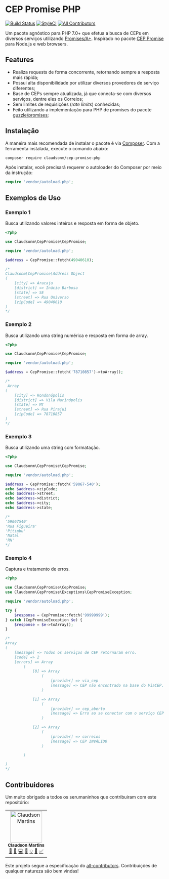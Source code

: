 # CEP Promise PHP
[![Build Status](https://travis-ci.org/claudsonm/cep-promise-php.svg?branch=master)](https://travis-ci.org/claudsonm/cep-promise-php)
[![StyleCI](https://github.styleci.io/repos/177436507/shield?branch=master)](https://github.styleci.io/repos/177436507)
[![All Contributors](https://img.shields.io/badge/all_contributors-1-orange.svg?style=flat-square)](#contributors)

Um pacote agnóstico para PHP 7.0+ que efetua a busca de CEPs em diversos serviços utilizando [Promises/A+](https://promisesaplus.com/). 
Inspirado no pacote [CEP Promise](https://github.com/filipedeschamps/cep-promise) 
para Node.js e web browsers.

## Features
- Realiza requests de forma concorrente, retornando sempre a resposta mais rápida;
- Possui alta disponibilidade por utilizar diversos provedores de serviço diferentes;
- Base de CEPs sempre atualizada, já que conecta-se com diversos serviços, dentre eles os Correios;
- Sem limites de requisições (*rate limits*) conhecidas;
- Feito utilizando a implementação para PHP de promises do pacote [guzzle/promises](https://github.com/guzzle/promises);

## Instalação
A maneira mais recomendada de instalar o pacote é via [Composer](https://getcomposer.org/download/).
Com a ferramenta instalada, execute o comando abaixo:

```bash
composer require claudsonm/cep-promise-php
```

Após instalar, você precisará requerer o autoloader do Composer por meio da
instrução:

```php
require 'vendor/autoload.php';
```

## Exemplos de Uso

### Exemplo 1
Busca utilizando valores inteiros e resposta em forma de objeto.

```php
<?php

use Claudsonm\CepPromise\CepPromise;

require 'vendor/autoload.php';

$address = CepPromise::fetch(49040610);

/* 
Claudsonm\CepPromise\Address Object
(
    [city] => Aracaju
    [district] => Inácio Barbosa
    [state] => SE
    [street] => Rua Universo
    [zipCode] => 49040610
)
*/
```

### Exemplo 2
Busca utilizando uma string numérica e resposta em forma de array.

```php
<?php

use Claudsonm\CepPromise\CepPromise;

require 'vendor/autoload.php';

$address = CepPromise::fetch('78710857')->toArray();

/*
 Array
(
    [city] => Rondonópolis
    [district] => Vila Marinópolis
    [state] => MT
    [street] => Rua Pirajuí
    [zipCode] => 78710857
)
*/
```

### Exemplo 3
Busca utilizando uma string com formatação.

```php
<?php

use Claudsonm\CepPromise\CepPromise;

require 'vendor/autoload.php';

$address = CepPromise::fetch('59067-540');
echo $address->zipCode;
echo $address->street;
echo $address->district;
echo $address->city;
echo $address->state;

/*
'59067540'
'Rua Figueira'
'Pitimbu'
'Natal'
'RN'
*/
```

### Exemplo 4
Captura e tratamento de erros.

```php
<?php

use Claudsonm\CepPromise\CepPromise;
use Claudsonm\CepPromise\Exceptions\CepPromiseException;

require 'vendor/autoload.php';

try {
    $response = CepPromise::fetch('99999999');
} catch (CepPromiseException $e) {
    $response = $e->toArray();
}

/*
Array
(
    [message] => Todos os serviços de CEP retornaram erro.
    [code] => 2
    [errors] => Array
        (
            [0] => Array
                (
                    [provider] => via_cep
                    [message] => CEP não encontrado na base do ViaCEP.
                )

            [1] => Array
                (
                    [provider] => cep_aberto
                    [message] => Erro ao se conectar com o serviço CEP Aberto.
                )

            [2] => Array
                (
                    [provider] => correios
                    [message] => CEP INVÁLIDO
                )

        )

)
*/
```

## Contribuidores

Um muito obrigado a todos os serumaninhos que contribuiram com este repositório:

<!-- ALL-CONTRIBUTORS-LIST:START - Do not remove or modify this section -->
<!-- prettier-ignore -->
<table><tr><td align="center"><a href="https://github.com/claudsonm"><img src="https://avatars3.githubusercontent.com/u/4139808?v=4" width="100px;" alt="Claudson Martins"/><br /><sub><b>Claudson Martins</b></sub></a><br /><a href="#projectManagement-claudsonm" title="Project Management">📆</a> <a href="#maintenance-claudsonm" title="Maintenance">🚧</a> <a href="https://github.com/claudsonm/cep-promise-php/commits?author=claudsonm" title="Code">💻</a> <a href="https://github.com/claudsonm/cep-promise-php/commits?author=claudsonm" title="Documentation">📖</a> <a href="#example-claudsonm" title="Examples">💡</a> <a href="#business-claudsonm" title="Business development">💼</a> <a href="#tutorial-claudsonm" title="Tutorials">✅</a></td></tr></table>

<!-- ALL-CONTRIBUTORS-LIST:END -->

Este projeto segue a especificação do [all-contributors](https://github.com/all-contributors/all-contributors). Contribuições de qualquer natureza são bem vindas!
